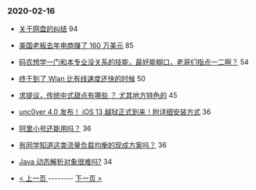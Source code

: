 ### 2020-02-16 
- [关于网盘的纠结](https://www.v2ex.com/t/644959) 94
- [美国老板去年电商赚了 160 万美元](https://www.v2ex.com/t/644906) 85
- [码农想学一门和本专业没关系的技能，最好能糊口，老哥们指点一二啊？](https://www.v2ex.com/t/644995) 54
- [终于到了 Wlan 比有线速度还快的时候](https://www.v2ex.com/t/644919) 50
- [求提议，传统中式甜点有哪些 ？ 尤其地方特色的](https://www.v2ex.com/t/644990) 45
- [unc0ver 4.0 发布！ iOS 13 越狱正式到来！附详细安装方式](https://www.v2ex.com/t/644945) 36
- [阿里小号还能用吗？](https://www.v2ex.com/t/644965) 36
- [有同学知道这类流量负载均衡的现成方案吗？](https://www.v2ex.com/t/644970) 36
- [Java 动态解析对象很难吗?](https://www.v2ex.com/t/644933) 34 

- [ < 上一页 ](https://github.com/able8/v2ex-hot-record/blob/master/2020-02-15.md) -------- [ 下一页 > ](https://github.com/able8/v2ex-hot-record/blob/master/2020-02-17.md)